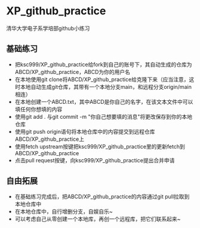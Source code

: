 # XP_github_practice
清华大学电子系学培部github小练习

## 基础练习
- 把ksc999/XP_github_practice给fork到自己的账号下，其自动生成的仓库为ABCD/XP_github_practice，ABCD为你的用户名
- 在本地使用git clone将ABCD/XP_github_practice给克隆下来（应当注意，这时本地自动生成git仓库，其带有一个本地分支main，和远程分支origin/main相连）
- 在本地创建一个ABCD.txt，其中ABCD是你自己的名字，在该文本文件中可以填任何你想填的内容
- 使用git add . 与git commit -m "你自己想要填的消息"将更改保存到你的本地仓库
- 使用git push origin语句将本地仓库中的内容提交到远程仓库ABCD/XP_github_practice上
- 使用fetch upstream按键把ksc999/XP_github_practice里的更新fetch到ABCD/XP_github_practice
- 点击pull request按键，向ksc999/XP_github_practice提出合并申请

## 自由拓展
- 在基础练习完成后，把ABCD/XP_github_practice的内容通过git pull拉取到本地仓库中
- 在本地仓库中，自行增删分支，自娱自乐~
- 可以考虑自己从零创建一个本地库，再创一个远程库，把它们联系起来~
